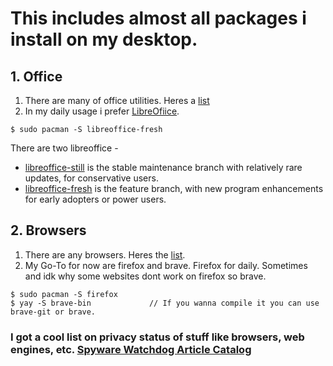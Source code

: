 # This includes almost all packages i install on my desktop.

## 1. Office 
1. There are many of office utilities. Heres a [list](https://wiki.archlinux.org/title/Category:Office)
2. In my daily usage i prefer [LibreOfiice](https://wiki.archlinux.org/title/LibreOffice).
~~~
$ sudo pacman -S libreoffice-fresh
~~~
There are two libreoffice -
  * [libreoffice-still](https://archlinux.org/packages/?name=libreoffice-still) is the stable maintenance branch with relatively rare updates, for conservative users.
  * [libreoffice-fresh](https://archlinux.org/packages/?name=libreoffice-fresh) is the feature branch, with new program enhancements for early adopters or power users.

## 2. Browsers
1. There are any browsers. Heres the [list](https://wiki.archlinux.org/title/List_of_applications/Internet#Web_browsers).
2. My Go-To for now are firefox and brave. Firefox for daily. Sometimes and idk why some websites dont work on firefox so brave.
~~~
$ sudo pacman -S firefox
$ yay -S brave-bin             // If you wanna compile it you can use brave-git or brave.
~~~
### I got a cool list on privacy status of stuff like browsers, web engines, etc. [Spyware Watchdog Article Catalog](https://xgqt.gitlab.io/spywarewatchdog/articles/index.html)
